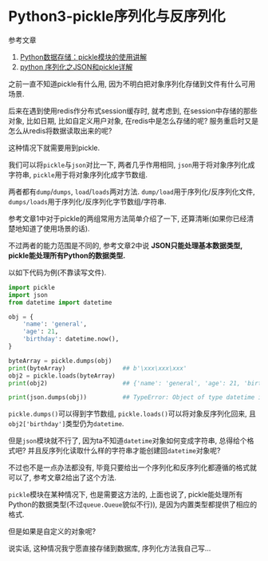 # Python3-pickle序列化与反序列化

<!--
<!key!>: {664fdd98-537c-11e9-b398-aaaa0008a014}

<!link!>: {c2f8cf90-5387-11e9-ae66-aaaa0008a014}
-->

参考文章

1. [Python数据存储：pickle模块的使用讲解](https://www.cnblogs.com/fmgao-technology/p/9078918.html)
2. [python 序列化之JSON和pickle详解](https://www.cnblogs.com/tkqasn/p/6005025.html)

之前一直不知道pickle有什么用, 因为不明白把对象序列化存储到文件有什么可用场景.

后来在遇到使用redis作分布式session缓存时, 就考虑到, 在session中存储的那些对象, 比如日期, 比如自定义用户对象, 在redis中是怎么存储的呢? 服务重启时又是怎么从redis将数据读取出来的呢?

这种情况下就需要用到pickle.

我们可以将`pickle`与`json`对比一下, 两者几乎作用相同, `json`用于将对象序列化成字符串, `pickle`用于将对象序列化成字节数组. 

两者都有`dump`/`dumps`, `load`/`loads`两对方法. `dump/load`用于序列化/反序列化文件, `dumps/loads`用于序列化/反序列化字节数组/字符串.

参考文章1中对于pickle的两组常用方法简单介绍了一下, 还算清晰(如果你已经清楚地知道了使用场景的话).

不过两者的能力范围是不同的, 参考文章2中说 **JSON只能处理基本数据类型, pickle能处理所有Python的数据类型.**

以如下代码为例(不靠读写文件).

```py
import pickle
import json
from datetime import datetime

obj = {
    'name': 'general',
    'age': 21,
    'birthday': datetime.now(),
}

byteArray = pickle.dumps(obj)
print(byteArray)                ## b'\xxx\xxx\xxx'
obj2 = pickle.loads(byteArray)
print(obj2)                     ## {'name': 'general', 'age': 21, 'birthday': datetime.datetime(2019, 3, 31, 15, 10, 11, 526594)}

print(json.dumps(obj))          ## TypeError: Object of type datetime is not JSON serializable
```

`pickle.dumps()`可以得到字节数组, `pickle.loads()`可以将对象反序列化回来, 且`obj2['birthday']`类型仍为`datetime`.

但是`json`模块就不行了, 因为ta不知道`datetime`对象如何变成字符串, 总得给个格式吧? 并且反序列化读取什么样的字符串才能创建回`datetime`对象呢?

不过也不是一点办法都没有, 毕竟只要给出一个序列化和反序列化都遵循的格式就可以了, 参考文章2给出了这个方法.

`pickle`模块在某种情况下, 也是需要这方法的, 上面也说了, pickle能处理所有Python的数据类型(不过`queue.Queue`貌似不行)), 是因为内置类型都提供了相应的格式. 

但是如果是自定义的对象呢?

说实话, 这种情况我宁愿直接存储到数据库, 序列化方法我自己写...
